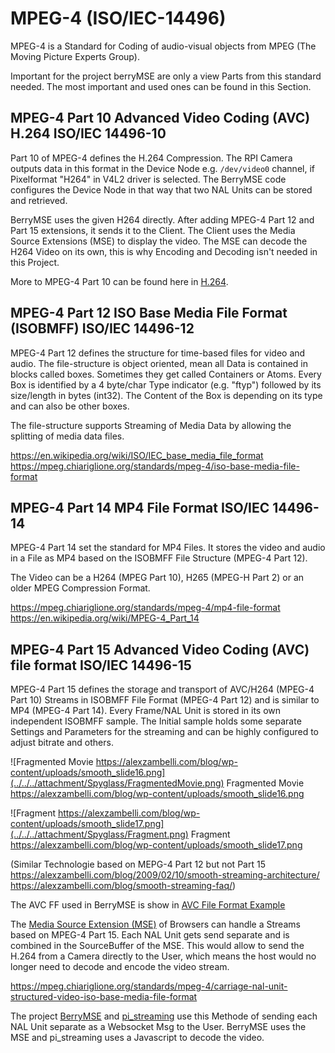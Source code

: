 # MPEG-4 (ISO/IEC-14496)

MPEG-4 is a Standard for Coding of audio-visual objects from MPEG (The Moving Picture Experts Group).

Important for the project berryMSE are only a view Parts from this standard needed. The most important and used ones can be found in this Section.


## MPEG-4 Part 10 Advanced Video Coding (AVC) H.264 ISO/IEC 14496-10

Part 10 of MPEG-4 defines the H.264 Compression. The RPI Camera outputs data in this format in the Device Node e.g. ``/dev/video0`` channel, if Pixelformat "H264" in V4L2 driver is selected. The BerryMSE code configures the Device Node in that way that two NAL Units can be stored and retrieved.

BerryMSE uses the given H264 directly. After adding MPEG-4 Part 12 and Part 15 extensions, it sends it to the Client. The Client uses the Media Source Extensions (MSE) to display the video. The MSE can decode the H264 Video on its own, this is why Encoding and Decoding isn't needed in this Project.

More to MPEG-4 Part 10 can be found here in [H.264](h264.md).


## MPEG-4 Part 12 ISO Base Media File Format (ISOBMFF) ISO/IEC 14496-12

MPEG-4 Part 12 defines the structure for time-based files for video and audio.
The file-structure is object oriented, mean all Data is contained in blocks called boxes. Sometimes they get called Containers or Atoms. Every Box is identified by a 4 byte/char Type indicator (e.g. "ftyp") followed by its size/length in bytes (int32). The Content of the Box is depending on its type and can also be other boxes.

The file-structure supports Streaming of Media Data by allowing the splitting of media data files.

https://en.wikipedia.org/wiki/ISO/IEC_base_media_file_format
https://mpeg.chiariglione.org/standards/mpeg-4/iso-base-media-file-format

## MPEG-4 Part 14 MP4 File Format ISO/IEC 14496-14

MPEG-4 Part 14 set the standard for MP4 Files. It stores the video and audio in a File as MP4 based on the ISOBMFF File Structure (MPEG-4 Part 12).

The Video can be a H264 (MPEG Part 10), H265 (MPEG-H Part 2) or an older MPEG Compression Format.

https://mpeg.chiariglione.org/standards/mpeg-4/mp4-file-format
https://en.wikipedia.org/wiki/MPEG-4_Part_14

## MPEG-4 Part 15 Advanced Video Coding (AVC) file format ISO/IEC 14496-15

MPEG-4 Part 15 defines the storage and transport of AVC/H264 (MPEG-4 Part 10) Streams in ISOBMFF File Format (MPEG-4 Part 12) and is similar to MP4 (MPEG-4 Part 14).
Every Frame/NAL Unit is stored in its own independent ISOBMFF sample. The Initial sample holds some separate Settings and Parameters for the streaming and can be highly configured to adjust bitrate and others.


![Fragmented Movie https://alexzambelli.com/blog/wp-content/uploads/smooth_slide16.png](../../../attachment/Spyglass/FragmentedMovie.png)
Fragmented Movie https://alexzambelli.com/blog/wp-content/uploads/smooth_slide16.png

![Fragment https://alexzambelli.com/blog/wp-content/uploads/smooth_slide17.png](../../../attachment/Spyglass/Fragment.png)
Fragment https://alexzambelli.com/blog/wp-content/uploads/smooth_slide17.png

(Similar Technologie based on MEPG-4 Part 12 but not Part 15
https://alexzambelli.com/blog/2009/02/10/smooth-streaming-architecture/
https://alexzambelli.com/blog/smooth-streaming-faq/)

The AVC FF used in BerryMSE is show in [AVC File Format Example](avcff.md)

The [Media Source Extension (MSE)](mse.md) of Browsers can handle a Streams based on MPEG-4 Part 15. Each NAL Unit gets send separate and is combined in the SourceBuffer of the MSE. This would allow to send the H.264 from a Camera directly to the User, which means the host would no longer need to decode and encode the video stream.

https://mpeg.chiariglione.org/standards/mpeg-4/carriage-nal-unit-structured-video-iso-base-media-file-format

The project [BerryMSE](https://github.com/thinkski/berrymse) and [pi_streaming](https://www.codeinsideout.com/blog/pi/stream-picamera-h264/) use this Methode of sending each NAL Unit separate as a Websocket Msg to the User. BerryMSE uses the MSE and pi_streaming uses a Javascript to decode the video.
